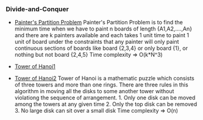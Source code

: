 ### Divide-and-Conquer
- [Painter's Partition Problem](https://github.com/div-bargali/Data-Structures-and-Algorithms/blob/main/C%2B%2B/Algorithms/Divide-and-Conquer/painter%E2%80%99s%20partition%20problem.cpp)
Painter's Partition Problem is to find the minimum time when we have to paint n boards of length {A1,A2,....,An} and there are k painters available and each takes 1 unit time to paint 1 unit of board under the constraints that any painter will only paint continuous sections of boards like board {2,3,4} or only board {1}, or nothing but not board {2,4,5}	
Time complexity => O(k*N^3)

- [Tower of Hanoi1](tower_of_hanoi.cpp)
- [Tower of Hanoi2](TowerOfHanoi.cpp)
Tower of Hanoi is a mathematic puzzle which consists of three towers and more than one rings. There are three rules in this algorithm in moving all the disks to some another tower without violationg the sequence of arrangement. 1. Only one disk can be moved among the towers at any given time 2. Only the top disk can be removed 3. No large disk can sit over a small disk	
Time complexity => O(n)